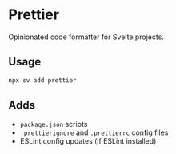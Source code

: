 # Prettier

Opinionated code formatter for Svelte projects.

## Usage

```sh
npx sv add prettier
```

## Adds

- `package.json` scripts
- `.prettierignore` and `.prettierrc` config files
- ESLint config updates (if ESLint installed)
